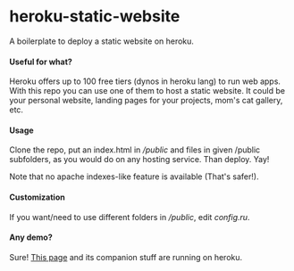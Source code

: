 # heroku-static-website
A boilerplate to deploy a static website on heroku.

#### Useful for what?
Heroku offers up to 100 free tiers (dynos in heroku lang) to run web apps. With this repo you can use one of them to host a static website. It could be your personal website, landing pages for your projects, mom's cat gallery, etc.

#### Usage
Clone the repo, put an index.html in */public* and files in given /public subfolders, as you would do on any hosting service. Than deploy. Yay!

Note that no apache indexes-like feature is available (That's safer!).

#### Customization
If you want/need to use different folders in */public*, edit *config.ru*.

#### Any demo?
Sure! [This page](http://static-demo-1.herokuapp.com/) and its companion stuff are running on heroku.